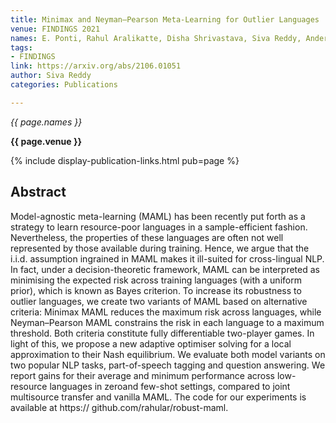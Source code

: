 ```yaml
---
title: Minimax and Neyman–Pearson Meta-Learning for Outlier Languages
venue: FINDINGS 2021
names: E. Ponti, Rahul Aralikatte, Disha Shrivastava, Siva Reddy, Anders Søgaard
tags:
- FINDINGS
link: https://arxiv.org/abs/2106.01051
author: Siva Reddy
categories: Publications

---
```


*{{ page.names }}*

**{{ page.venue }}**

{% include display-publication-links.html pub=page %}

## Abstract

Model-agnostic meta-learning (MAML) has been recently put forth as a strategy to learn resource-poor languages in a sample-efficient fashion. Nevertheless, the properties of these languages are often not well represented by those available during training. Hence, we argue that the i.i.d. assumption ingrained in MAML makes it ill-suited for cross-lingual NLP. In fact, under a decision-theoretic framework, MAML can be interpreted as minimising the expected risk across training languages (with a uniform prior), which is known as Bayes criterion. To increase its robustness to outlier languages, we create two variants of MAML based on alternative criteria: Minimax MAML reduces the maximum risk across languages, while Neyman–Pearson MAML constrains the risk in each language to a maximum threshold. Both criteria constitute fully differentiable two-player games. In light of this, we propose a new adaptive optimiser solving for a local approximation to their Nash equilibrium. We evaluate both model variants on two popular NLP tasks, part-of-speech tagging and question answering. We report gains for their average and minimum performance across low-resource languages in zeroand few-shot settings, compared to joint multisource transfer and vanilla MAML. The code for our experiments is available at https:// github.com/rahular/robust-maml.